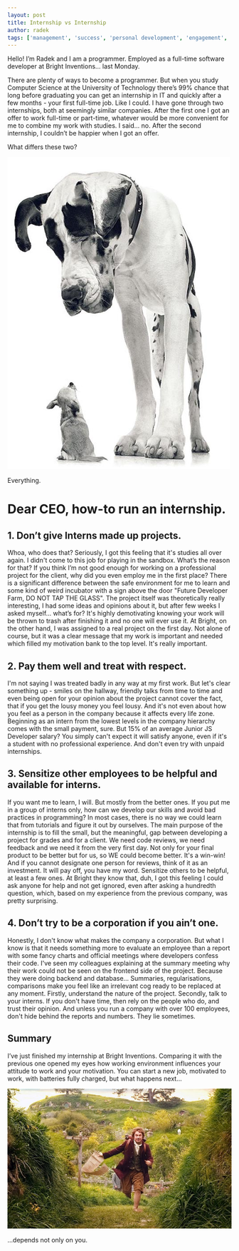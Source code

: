```yaml
---
layout: post
title: Internship vs Internship
author: radek
tags: ['management', 'success', 'personal development', 'engagement', 'productivity']
---
```


Hello! I’m Radek and I am a programmer. Employed as a full-time software developer at Bright Inventions… last Monday.

There are plenty of ways to become a programmer. But when you study Computer Science at the University of Technology there’s 99% chance that long before graduating you can get an internship in IT and quickly after a few months - your first full-time job. Like I could. I have gone through two internships, both at seemingly similar companies. After the first one I got an offer to work full-time or part-time, whatever would be more convenient for me to combine my work with studies. I said... no. After the second internship, I couldn’t be happier when I got an offer.

What differs these two?

![Difference](/images/internship-vs-internship/difference.jpg)

Everything.


Dear CEO, how-to run an internship.
====

1\. Don’t give Interns made up projects.
---
Whoa, who does that? Seriously, I got this feeling that it's studies all over again. I didn't come to this job for playing in the sandbox. What’s the reason for that? If you think I’m not good enough for working on a professional project for the client, why did you even employ me in the first place? There is a significant difference between the safe environment for me to learn and some kind of weird incubator with a sign above the door "Future Developer Farm, DO NOT TAP THE GLASS". The project itself was theoretically really interesting, I had some ideas and opinions about it, but after few weeks I asked myself... what’s for? It's highly demotivating knowing your work will be thrown to trash after finishing it and no one will ever use it. At Bright, on the other hand, I was assigned to a real project on the first day. Not alone of course, but it was a clear message that my work is important and needed which filled my motivation bank to the top level. It's really important.


2\. Pay them well and treat with respect.
---
I'm not saying I was treated badly in any way at my first work. But let's clear something up - smiles on the hallway, friendly talks from time to time and even being open for your opinion about the project cannot cover the fact, that if you get the lousy money you feel lousy. And it's not even about how you feel as a person in the company because it affects every life zone. Beginning as an intern from the lowest levels in the company hierarchy comes with the small payment, sure. But 15% of an average Junior JS Developer salary? You simply can't expect it will satisfy anyone, even if it's a student with no professional experience. And don't even try with unpaid internships.


3\. Sensitize other employees to be helpful and available for interns.
---
If you want me to learn, I will. But mostly from the better ones. If you put me in a group of interns only, how can we develop our skills and avoid bad practices in programming? In most cases, there is no way we could learn that from tutorials and figure it out by ourselves. The main purpose of the internship is to fill the small, but the meaningful, gap between developing a project for grades and for a client. We need code reviews, we need feedback and we need it from the very first day. Not only for your final product to be better but for us, so WE could become better. It's a win-win! And if you cannot designate one person for reviews, think of it as an investment. It will pay off, you have my word. Sensitize others to be helpful, at least a few ones. At Bright they know that, duh, I got this feeling I could ask anyone for help and not get ignored, even after asking a hundredth question, which, based on my experience from the previous company, was pretty surprising.


4\. Don’t try to be a corporation if you ain’t one.
---
Honestly, I don't know what makes the company a corporation. But what I know is that it needs something more to evaluate an employee than a report with some fancy charts and official meetings where developers confess their code. I've seen my colleagues explaining at the summary meeting why their work could not be seen on the frontend side of the project. Because they were doing backend and database... Summaries, regularisations, comparisons make you feel like an irrelevant cog ready to be replaced at any moment.
Firstly, understand the nature of the project. Secondly, talk to your interns. If you don't have time, then rely on the people who do, and trust their opinion. And unless you run a company with over 100 employees, don't hide behind the reports and numbers. They lie sometimes.


Summary
---
I’ve just finished my internship at Bright Inventions. Comparing it with the previous one opened my eyes how working environment influences your attitude to work and your motivation. You can start a new job, motivated to work, with batteries fully charged, but what happens next...

![Adventure](/images/internship-vs-internship/adventure.jpg)

...depends not only on you.
